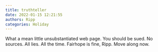 ```yaml
---
title: truthteller
date: 2022-01-15 12:21:55
authors: Ripp
categories: Holiday
---
```


 What  a mean little unsubstantiated web page. You should be sued. No sources. All lies. All the time. Fairhope is fine, Ripp. Move along now.